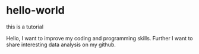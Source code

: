 # hello-world
this is a tutorial

Hello,
I want to improve my coding and programming skills. Further I want to share interesting data analysis on my github.
